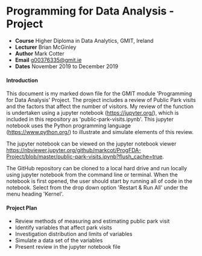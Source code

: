 # Programming for Data Analysis - Project
- **Course** Higher Diploma in Data Analytics, GMIT, Ireland
- **Lecturer** Brian McGinley
- **Author** Mark Cotter
- **Email** g00376335@gmit.ie
- **Dates** November 2019 to December 2019

#### Introduction
This document is my marked down file for the GMIT module 'Programming for Data Analysis' Project. The project includes a review of Public Park  visits and the factors that affect the number of visitors. My review of the function is undertaken using a jupyter notebook (https://jupyter.org/), which is included in this repository as 'public-park-visits.ipynb'. This jupyter notebook uses the Python programming language (https://www.python.org/) to illustrate and simulate elements of this review.

The jupyter notebook can be viewed on the jupyter notebook viewer https://nbviewer.jupyter.org/github/markcot/ProgFDA-Project/blob/master/public-park-visits.ipynb?flush_cache=true.

The GitHub repository  can be cloned to a local hard drive and run locally using jupyter notebook from the command line or terminal. When the notebook is first opened, the user should start by running all of code in the notebook. Select from the drop down option 'Restart & Run All' under the menu heading 'Kernel'.

#### Project Plan

- Review methods of measuring and estimating public park visit
- Identify variables that affect park visits
- Investigation distribution and limits of variables
- Simulate a data set of the variables
- Present review in the jupyter notebook file